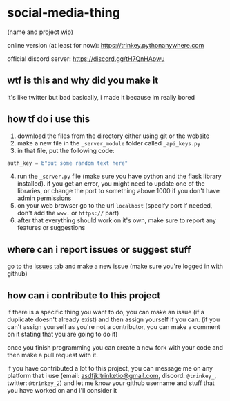 # social-media-thing
(name and project wip)

online version (at least for now): https://trinkey.pythonanywhere.com

official discord server: https://discord.gg/tH7QnHApwu

## wtf is this and why did you make it
it's like twitter but bad basically, i made it because im really bored

## how tf do i use this
1. download the files from the directory either using git or the website
2. make a new file in the `_server_module` folder called `_api_keys.py`
3. in that file, put the following code:
```py
auth_key = b"put some random text here"
```
4. run the `_server.py` file (make sure you have python and the flask library installed). if you get an error, you
might need to update one of the libraries, or change the port to something above 1000 if you don't have admin permissions
6. on your web browser go to the url `localhost` (specify port if needed, don't add the `www.` or `https://` part)
7. after that everything should work on it's own, make sure to report any features or suggestions

## where can i report issues or suggest stuff
go to the [issues tab](https://github.com/trinkey/social-media-thing) and make a new issue (make sure you're logged in with github)

## how can i contribute to this project
if there is a specific thing you want to do, you can make an issue (if a duplicate doesn't already exist) and then
assign yourself if you can. (if you can't assign yourself as you're not a contributor, you can make a comment on it
stating that you are going to do it)

once you finish programming you can create a new fork with your code and then make a pull request with it.

if you have contributed a lot to this project, you can message me on any platform that i use (email: asdfjkltrinketio@gmail.com,
discord: `@trinkey_`, twitter: `@trinkey_2`) and let me know your github username and stuff that you have worked on and i'll consider it
